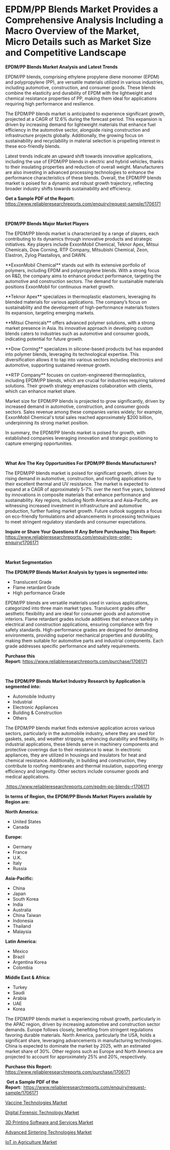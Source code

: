 <p><h1>EPDM/PP Blends Market Provides a Comprehensive Analysis Including a Macro Overview of the Market, Micro Details such as Market Size and Competitive Landscape</h1></p><p><strong>EPDM/PP Blends Market Analysis and Latest Trends</strong></p>
<p><p>EPDM/PP blends, comprising ethylene propylene diene monomer (EPDM) and polypropylene (PP), are versatile materials utilized in various industries, including automotive, construction, and consumer goods. These blends combine the elasticity and durability of EPDM with the lightweight and chemical resistance properties of PP, making them ideal for applications requiring high performance and resilience.</p><p>The EPDM/PP blends market is anticipated to experience significant growth, projected at a CAGR of 12.6% during the forecast period. This expansion is driven by increasing demand for lightweight materials that enhance fuel efficiency in the automotive sector, alongside rising construction and infrastructure projects globally. Additionally, the growing focus on sustainability and recyclability in material selection is propelling interest in these eco-friendly blends.</p><p>Latest trends indicate an upward shift towards innovative applications, including the use of EPDM/PP blends in electric and hybrid vehicles, thanks to their insulating properties and reduction of overall weight. Manufacturers are also investing in advanced processing technologies to enhance the performance characteristics of these blends. Overall, the EPDM/PP blends market is poised for a dynamic and robust growth trajectory, reflecting broader industry shifts towards sustainability and efficiency.</p></p>
<p><strong>Get a Sample PDF of the Report:&nbsp;</strong> <a href="https://www.reliableresearchreports.com/enquiry/request-sample/1706171?utm_campaign=1738&utm_medium=2&utm_source=Github&utm_content=ia&utm_term=21102024&utm_id=epdmpp-blends">https://www.reliableresearchreports.com/enquiry/request-sample/1706171</a></p>
<p>&nbsp;</p>
<p><strong>EPDM/PP Blends Major Market Players</strong></p>
<p><p>The EPDM/PP blends market is characterized by a range of players, each contributing to its dynamics through innovative products and strategic initiatives. Key players include ExxonMobil Chemical, Teknor Apex, Mitsui Chemicals, Dow Corning, RTP Company, Mitsubishi Chemical, Zeon, Elastron, Zylog Plastalloys, and DAWN.</p><p>**ExxonMobil Chemical** stands out with its extensive portfolio of polymers, including EPDM and polypropylene blends. With a strong focus on R&D, the company aims to enhance product performance, targeting the automotive and construction sectors. The demand for sustainable materials positions ExxonMobil for continuous market growth.</p><p>**Teknor Apex** specializes in thermoplastic elastomers, leveraging its blended materials for various applications. The company’s focus on sustainability and the development of high-performance materials fosters its expansion, targeting emerging markets.</p><p>**Mitsui Chemicals** offers advanced polymer solutions, with a strong market presence in Asia. Its innovative approach in developing custom blends caters to industries such as automotive and consumer goods, indicating potential for future growth.</p><p>**Dow Corning** specializes in silicone-based products but has expanded into polymer blends, leveraging its technological expertise. This diversification allows it to tap into various sectors including electronics and automotive, supporting sustained revenue growth.</p><p>**RTP Company** focuses on custom-engineered thermoplastics, including EPDM/PP blends, which are crucial for industries requiring tailored solutions. Their growth strategy emphasizes collaboration with clients, which can enhance market share.</p><p>Market size for EPDM/PP blends is projected to grow significantly, driven by increased demand in automotive, construction, and consumer goods sectors. Sales revenue among these companies varies widely; for example, ExxonMobil Chemical's total sales reached approximately $200 billion, underpinning its strong market position.</p><p>In summary, the EPDM/PP blends market is poised for growth, with established companies leveraging innovation and strategic positioning to capture emerging opportunities.</p></p>
<p>&nbsp;</p>
<p><strong>What Are The Key Opportunities For EPDM/PP Blends Manufacturers?</strong></p>
<p><p>The EPDM/PP blends market is poised for significant growth, driven by rising demand in automotive, construction, and roofing applications due to their excellent thermal and UV resistance. The market is expected to expand at a CAGR of approximately 5-7% over the next five years, bolstered by innovations in composite materials that enhance performance and sustainability. Key regions, including North America and Asia-Pacific, are witnessing increased investment in infrastructure and automotive production, further fueling market growth. Future outlook suggests a focus on eco-friendly formulations and advancements in processing techniques to meet stringent regulatory standards and consumer expectations.</p></p>
<p><strong>Inquire or Share Your Questions If Any Before Purchasing This Report:</strong> <a href="https://www.reliableresearchreports.com/enquiry/pre-order-enquiry/1706171?utm_campaign=1738&utm_medium=2&utm_source=Github&utm_content=ia&utm_term=21102024&utm_id=epdmpp-blends">https://www.reliableresearchreports.com/enquiry/pre-order-enquiry/1706171</a></p>
<p>&nbsp;</p>
<p><strong>Market Segmentation</strong></p>
<p><strong>The EPDM/PP Blends Market Analysis by types is segmented into:</strong></p>
<p><ul><li>Translucent Grade</li><li>Flame retardant Grade</li><li>High performance Grade</li></ul></p>
<p><p>EPDM/PP blends are versatile materials used in various applications, categorized into three main market types. Translucent grades offer aesthetic flexibility and are ideal for consumer goods and automotive interiors. Flame retardant grades include additives that enhance safety in electrical and construction applications, ensuring compliance with fire safety standards. High-performance grades are designed for demanding environments, providing superior mechanical properties and durability, making them suitable for automotive parts and industrial components. Each grade addresses specific performance and safety requirements.</p></p>
<p><strong>Purchase this Report:&nbsp;</strong><a href="https://www.reliableresearchreports.com/purchase/1706171?utm_campaign=1738&utm_medium=2&utm_source=Github&utm_content=ia&utm_term=21102024&utm_id=epdmpp-blends">https://www.reliableresearchreports.com/purchase/1706171</a></p>
<p>&nbsp;</p>
<p><strong>The EPDM/PP Blends Market Industry Research by Application is segmented into:</strong></p>
<p><ul><li>Automobile Industry</li><li>Industrial</li><li>Electronic Appliances</li><li>Building & Construction</li><li>Others</li></ul></p>
<p><p>The EPDM/PP blends market finds extensive application across various sectors, particularly in the automobile industry, where they are used for gaskets, seals, and weather stripping, enhancing durability and flexibility. In industrial applications, these blends serve in machinery components and protective coverings due to their resistance to wear. In electronic appliances, they are utilized in housings and insulators for heat and chemical resistance. Additionally, in building and construction, they contribute to roofing membranes and thermal insulation, supporting energy efficiency and longevity. Other sectors include consumer goods and medical applications.</p></p>
<p><a href="https://www.reliableresearchreports.com/epdm-pp-blends-r1706171?utm_campaign=1738&utm_medium=2&utm_source=Github&utm_content=ia&utm_term=21102024&utm_id=epdmpp-blends">&nbsp;https://www.reliableresearchreports.com/epdm-pp-blends-r1706171</a></p>
<p><strong>In terms of Region, the EPDM/PP Blends Market Players available by Region are:</strong></p>
<p>
    <p> <strong> North America: </strong>
        <ul>
            <li>United States</li>
            <li>Canada</li>
        </ul>
        </p> 
    <p> <strong> Europe: </strong>
        <ul>
            <li>Germany</li>
            <li>France</li>
            <li>U.K.</li>
            <li>Italy</li>
            <li>Russia</li>
        </ul>
        </p> 
    <p> <strong> Asia-Pacific: </strong>
        <ul>
            <li>China</li>
            <li>Japan</li>
            <li>South Korea</li>
            <li>India</li>
            <li>Australia</li>
            <li>China Taiwan</li>
            <li>Indonesia</li>
            <li>Thailand</li>
            <li>Malaysia</li>
        </ul>
        </p> 
    <p> <strong> Latin America: </strong>
        <ul>
            <li>Mexico</li>
            <li>Brazil</li>
            <li>Argentina Korea</li>
            <li>Colombia</li>
        </ul>
        </p> 
    <p> <strong> Middle East & Africa: </strong>
        <ul>
            <li>Turkey</li>
            <li>Saudi</li>
            <li>Arabia</li>
            <li>UAE</li>
            <li>Korea</li>
        </ul>
    </p>
    </p>
<p><p>The EPDM/PP blends market is experiencing robust growth, particularly in the APAC region, driven by increasing automotive and construction sector demands. Europe follows closely, benefiting from stringent regulations favoring durable materials. North America, particularly the USA, holds a significant share, leveraging advancements in manufacturing technologies. China is expected to dominate the market by 2025, with an estimated market share of 30%. Other regions such as Europe and North America are projected to account for approximately 25% and 20%, respectively.</p></p>
<p><strong>Purchase this Report: </strong><a href="https://www.reliableresearchreports.com/purchase/1706171?utm_campaign=1738&utm_medium=2&utm_source=Github&utm_content=ia&utm_term=21102024&utm_id=epdmpp-blends">https://www.reliableresearchreports.com/purchase/1706171</a></p>
<p>&nbsp;<strong>Get a Sample PDF of the Report:&nbsp;&nbsp;</strong><a href="https://www.reliableresearchreports.com/enquiry/request-sample/1706171?utm_campaign=1738&utm_medium=2&utm_source=Github&utm_content=ia&utm_term=21102024&utm_id=epdmpp-blends">https://www.reliableresearchreports.com/enquiry/request-sample/1706171</a></p>
<p><strong></strong></p>
<p><p><a href="https://www.linkedin.com/pulse/vaccine-technologies-market-emerging-trends-future-prospects-period-nmpwc?utm_campaign=1738&utm_medium=2&utm_source=Github&utm_content=ia&utm_term=21102024&utm_id=epdmpp-blends">Vaccine Technologies Market</a></p><p><a href="https://www.linkedin.com/pulse/digital-forensic-technology-market-report-product-type-1nhtc?utm_campaign=1738&utm_medium=2&utm_source=Github&utm_content=ia&utm_term=21102024&utm_id=epdmpp-blends">Digital Forensic Technology Market</a></p><p><a href="https://www.linkedin.com/pulse/global-perspectives-3d-printing-software-services-market-tkf9c?utm_campaign=1738&utm_medium=2&utm_source=Github&utm_content=ia&utm_term=21102024&utm_id=epdmpp-blends">3D Printing Software and Services Market</a></p><p><a href="https://www.linkedin.com/pulse/regulatory-landscape-its-influence-global-advanced-sintering-odo6c?utm_campaign=1738&utm_medium=2&utm_source=Github&utm_content=ia&utm_term=21102024&utm_id=epdmpp-blends">Advanced Sintering Technologies Market</a></p><p><a href="https://www.linkedin.com/pulse/emerging-iot-agriculture-market-opportunities-analysis-7e1vc?utm_campaign=1738&utm_medium=2&utm_source=Github&utm_content=ia&utm_term=21102024&utm_id=epdmpp-blends">IoT in Agriculture Market</a></p></p>